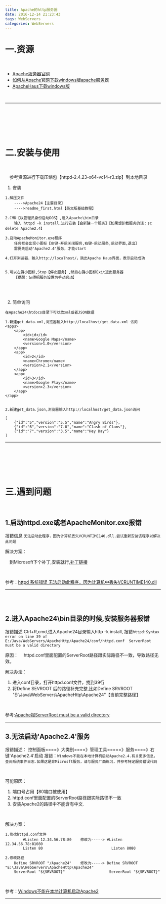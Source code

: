 ```yaml
---
title: Apache的http服务器
date: 2016-12-14 21:23:43
tags: WebServers
categories: WebServers
---
```




一.资源
======================
<br>

+ [Apache服务器官网](http://httpd.apache.org/download.cgi#apache24)
+ [如何从Apache官网下载windows版apache服务器](http://jingyan.baidu.com/article/29697b912f6539ab20de3cf8.html)
+ [ApacheHaus下载windows版](http://www.apachehaus.com/cgi-bin/download.plx#APACHE24VC14)
<br>




---


<br><br><br><br><br>


二.安装与使用
==================================
<br>

&emsp;参考资源进行下载压缩包【httpd-2.4.23-x64-vc14-r3.zip】到本地目录

1. 安装
```
1.解压文件
    ---->Apache24【主要目录】
    ---->readme_first.html【英文版基础教程】

2.CMD【以管理员身份启动DOS】,进入Apache\bin目录
    输入 httpd -k install,进行安装【会新建一个服务】【如果想卸载服务的话：sc delete Apache2.4】

3.启动ApacheMonitor.exe程序
    任务栏会出现小图标【左键-开启关闭服务,右键-启动服务,启动界面,退出】
    需要先启动'Apache2.4'服务，才能start

4.打开浏览器，输入http://localhost/，跳出Apache Haus界面，表示启动成功


5.可以左键小图标,Stop【停止服务】,然后右键小图标Exit退出服务器
    【提醒：记得把服务设置为手动启动】
```

<br><br>


2. 简单访问
```
在Apache24\htdocs目录下可以放xml或者JSON数据

1.新建get_data.xml,浏览器输入http://localhost/get_data.xml 访问
<apps>
    <app>
        <id>id</id>
        <name>Google Maps</name>
        <version>1.0</version>
    </app>
    <app>
        <id>2</id>
        <name>Chrome</name>
        <version>2.1</version>
    </app>
    <app>
        <id>3</id>
        <name>Google Play</name>
        <version>2.3</version>
    </app>
</app>


2.新建get_data.json,浏览器输入http://localhost/get_data.json访问

[
    {"id":"5","version":"5.5","name":"Angry Birds"},
    {"id":"6","version":"7.0","name":"Clash of Clans"},
    {"id":"7","version":"3.5","name":"Hey Day"}
]
```




---

<br><br><br><br><br>

三.遇到问题
=================
<br>

1.启动httpd.exe或者ApacheMonitor.exe报错
-----------------------

报错信息
`无法启动此程序，因为计算机丢失VCRUNTIME140.dll.尝试重新安装该程序以解决此问题`

解决方案：


&emsp;到Microsoft下个补丁,安装就行,[补丁链接](https://www.microsoft.com/zh-cn/download/confirmation.aspx?id=48145)


<br>

参考：[httpd 系统错误 无法启动此程序，因为计算机中丢失VCRUNTIME140.dll](http://www.cnblogs.com/drcoding/p/5441922.html)

---

<br><br>


2.进入Apache24\bin目录的时候,安装服务器报错
-------------------------------

报错描述
Ctrl+R,cmd,进入Apache24目录输入http -k install,
报错`httpd:Syntax error on line 39 of E:/Java/WebServers/ApacheHttp/Apache24/conf/httpd.conf 
ServerRoot must be a valid directory`


原因：
&emsp;httpd.conf里面配置的ServerRoot路径跟实际路径不一致，导致路径无效。


解决办法：
1. 进入conf目录，打开httpd.conf文件，找到39行
2. 将Define SEVROOT 后的路径补充完整,比如Define SRVROOT "E:\Java\WebServers\ApacheHttp\Apache24"【当前完整路径】

<br>

参考:[Apache报ServerRoot must be a valid directory](http://jingyan.baidu.com/article/915fc41491c68751384b2040.html)


---

3.无法启动'Apache2.4'服务
---------------------------------

报错描述：
控制面板====》大类别====》管理工具=====》服务====》右键'Apache2.4'启动
报错：`Windows不能在本地计算机启动Apache2.4.有关更多信息，查阅系统事件日志.如果这是非Microsft服务，请与服务厂商练习，并参考特定服务错误代码`

<br>

可能原因：
1. 端口号占用【80端口被使用】
2. httpd.conf里面配置的ServerRoot路径跟实际路径不一致
3. 安装Apache2的路径中不能含有中文.
<br>

解决方案：
```
1.修改httpd.conf文件
        #Listen 12.34.56.78:80    修改为-----> #Listen 12.34.56.78:81080
        Listen 80                               Listen 8080

2.修改路径
    Define SRVROOT "/Apache24"    修改为-----> Define SRVROOT "E:\Java\WebServers\ApacheHttp\Apache24"
    ServerRoot "${SRVROOT}"                    ServerRoot "${SRVROOT}"

```
<br>

参考：[Windows不能在本地计算机启动Apache2 ](http://blog.csdn.net/woaini1115077272/article/details/45649413)

---

